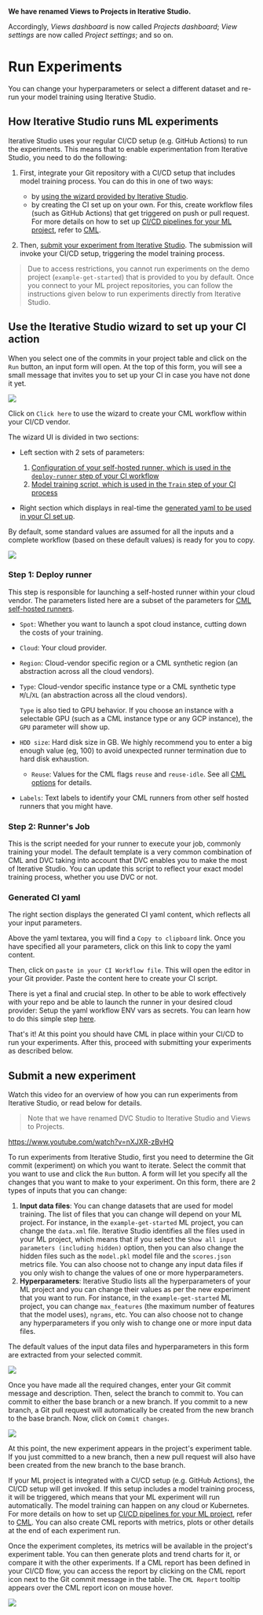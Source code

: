 <admon>

**We have renamed Views to Projects in Iterative Studio.**

Accordingly, _Views dashboard_ is now called _Projects dashboard_; _View
settings_ are now called _Project settings_; and so on.

</admon>

# Run Experiments

You can change your hyperparameters or select a different dataset and re-run
your model training using Iterative Studio.

## How Iterative Studio runs ML experiments

Iterative Studio uses your regular CI/CD setup (e.g. GitHub Actions) to run the
experiments. This means that to enable experimentation from Iterative Studio,
you need to do the following:

1. First, integrate your Git repository with a CI/CD setup that includes model
   training process. You can do this in one of two ways:

   - by
     [using the wizard provided by Iterative Studio](#use-the-iterative-studio-wizard-to-set-up-your-ci-action).
   - by creating the CI set up on your own. For this, create workflow files
     (such as GitHub Actions) that get triggered on push or pull request. For
     more details on how to set up
     [CI/CD pipelines for your ML project](/doc/use-cases/ci-cd-for-machine-learning),
     refer to [CML](https://cml.dev).

2. Then,
   [submit your experiment from Iterative Studio](#submit-a-new-experiment). The
   submission will invoke your CI/CD setup, triggering the model training
   process.

> Due to access restrictions, you cannot run experiments on the demo project
> (`example-get-started`) that is provided to you by default. Once you connect
> to your ML project repositories, you can follow the instructions given below
> to run experiments directly from Iterative Studio.

## Use the Iterative Studio wizard to set up your CI action

When you select one of the commits in your project table and click on the `Run`
button, an input form will open. At the top of this form, you will see a small
message that invites you to set up your CI in case you have not done it yet.

![](https://static.iterative.ai/img/studio/set_up_cml_message.png)

Click on `Click here` to use the wizard to create your CML workflow within your
CI/CD vendor.

The wizard UI is divided in two sections:

- Left section with 2 sets of parameters:

  1. [Configuration of your self-hosted runner, which is used in the `deploy-runner` step of your CI workflow](#step-1-deploy-runner)
  2. [Model training script, which is used in the `Train` step of your CI process](#step-2-train)

- Right section which displays in real-time the
  [generated yaml to be used in your CI set up](#ci-yaml).

By default, some standard values are assumed for all the inputs and a complete
workflow (based on these default values) is ready for you to copy.

![](https://static.iterative.ai/img/studio/set_up_cml_full.png)

### Step 1: Deploy runner

This step is responsible for launching a self-hosted runner within your cloud
vendor. The parameters listed here are a subset of the parameters for
[CML self-hosted runners](https://cml.dev/doc/self-hosted-runners).

- `Spot`: Whether you want to launch a spot cloud instance, cutting down the
  costs of your training.

- `Cloud`: Your cloud provider.

- `Region`: Cloud-vendor specific region or a CML synthetic region (an
  abstraction across all the cloud vendors).

- `Type`: Cloud-vendor specific instance type or a CML synthetic type
  `M`/`L`/`XL` (an abstraction across all the cloud vendors).

  `Type` is also tied to GPU behavior. If you choose an instance with a
  selectable GPU (such as a CML instance type or any GCP instance), the `GPU`
  parameter will show up.

- `HDD size`: Hard disk size in GB. We highly recommend you to enter a big
  enough value (eg, 100) to avoid unexpected runner termination due to hard disk
  exhaustion.

  - `Reuse`: Values for the CML flags `reuse` and `reuse-idle`. See all
    [CML options](https://cml.dev/doc/ref/runner#options) for details.

- `Labels`: Text labels to identify your CML runners from other self hosted
  runners that you might have.

### Step 2: Runner's Job

This is the script needed for your runner to execute your job, commonly training
your model. The default template is a very common combination of CML and DVC
taking into account that DVC enables you to make the most of Iterative Studio.
You can update this script to reflect your exact model training process, whether
you use DVC or not.

### Generated CI yaml

The right section displays the generated CI yaml content, which reflects all
your input parameters.

Above the yaml textarea, you will find a `Copy to clipboard` link. Once you have
specified all your parameters, click on this link to copy the yaml content.

Then, click on `paste in your CI Workflow file`. This will open the editor in
your Git provider. Paste the content here to create your CI script.

There is yet a final and crucial step. In other to be able to work effectively
with your repo and be able to launch the runner in your desired cloud provider:
Setup the yaml workflow ENV vars as secrets. You can learn how to do this simple
step [here](https://cml.dev/doc/self-hosted-runners#environment-variables).

That's it! At this point you should have CML in place within your CI/CD to run
your experiments. After this, proceed with submitting your experiments as
described below.

## Submit a new experiment

Watch this video for an overview of how you can run experiments from Iterative
Studio, or read below for details.

> Note that we have renamed DVC Studio to Iterative Studio and Views to
> Projects.

https://www.youtube.com/watch?v=nXJXR-zBvHQ

To run experiments from Iterative Studio, first you need to determine the Git
commit (experiment) on which you want to iterate. Select the commit that you
want to use and click the `Run` button. A form will let you specify all the
changes that you want to make to your experiment. On this form, there are 2
types of inputs that you can change:

1. **Input data files**: You can change datasets that are used for model
   training. The list of files that you can change will depend on your ML
   project. For instance, in the `example-get-started` ML project, you can
   change the `data.xml` file. Iterative Studio identifies all the files used in
   your ML project, which means that if you select the
   `Show all input parameters (including hidden)` option, then you can also
   change the hidden files such as the `model.pkl` model file and the
   `scores.json` metrics file. You can also choose not to change any input data
   files if you only wish to change the values of one or more hyperparameters.
2. **Hyperparameters**: Iterative Studio lists all the hyperparameters of your
   ML project and you can change their values as per the new experiment that you
   want to run. For instance, in the `example-get-started` ML project, you can
   change `max_features` (the maximum number of features that the model uses),
   `ngrams`, etc. You can also choose not to change any hyperparameters if you
   only wish to change one or more input data files.

The default values of the input data files and hyperparameters in this form are
extracted from your selected commit.

![](https://static.iterative.ai/img/studio/cml_changes.png)

Once you have made all the required changes, enter your Git commit message and
description. Then, select the branch to commit to. You can commit to either the
base branch or a new branch. If you commit to a new branch, a Git pull request
will automatically be created from the new branch to the base branch. Now, click
on `Commit changes`.

![](https://static.iterative.ai/img/studio/cml_commit.png)

At this point, the new experiment appears in the project's experiment table. If
you just committed to a new branch, then a new pull request will also have been
created from the new branch to the base branch.

If your ML project is integrated with a CI/CD setup (e.g. GitHub Actions), the
CI/CD setup will get invoked. If this setup includes a model training process,
it will be triggered, which means that your ML experiment will run
automatically. The model training can happen on any cloud or Kubernetes. For
more details on how to set up
[CI/CD pipelines for your ML project](/doc/use-cases/ci-cd-for-machine-learning),
refer to [CML](https://cml.dev). You can also create CML reports with metrics,
plots or other details at the end of each experiment run.

Once the experiment completes, its metrics will be available in the project's
experiment table. You can then generate plots and trend charts for it, or
compare it with the other experiments. If a CML report has been defined in your
CI/CD flow, you can access the report by clicking on the CML report icon next to
the Git commit message in the table. The `CML Report` tooltip appears over the
CML report icon on mouse hover.

![](https://static.iterative.ai/img/studio/cml_report_icon.png)
